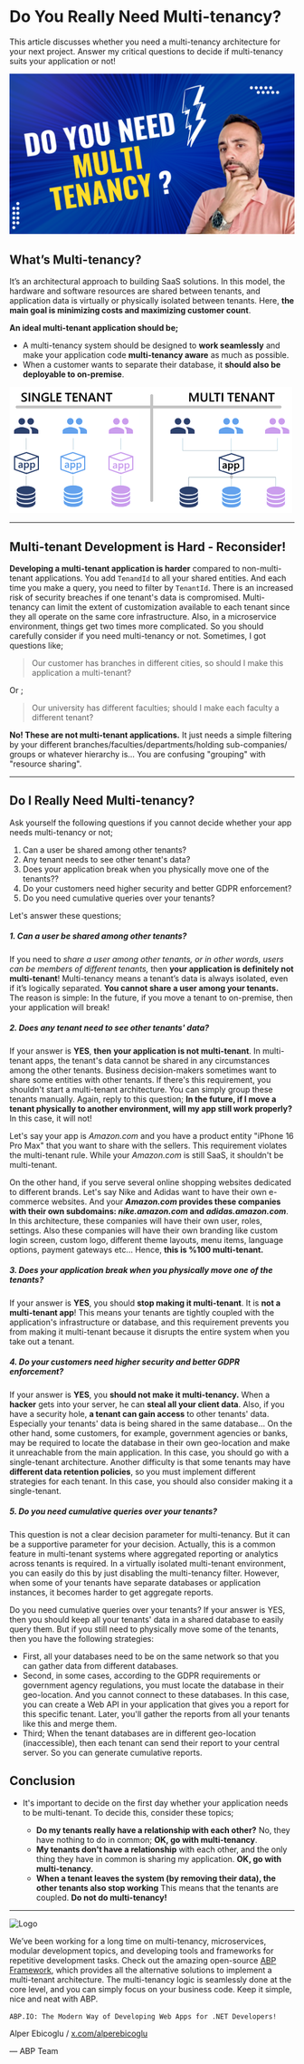 # Do You Really Need Multi-tenancy?

This article discusses whether you need a multi-tenancy architecture for your next project. Answer my critical questions to decide if multi-tenancy suits your application or not!

![Cover image](cover.png)

## What’s Multi-tenancy?

It’s an architectural approach to building SaaS solutions. In this model, the hardware and software resources are shared between tenants, and application data is virtually or physically isolated between tenants. Here, **the main goal is minimizing costs and maximizing customer count**.

**An ideal multi-tenant application should be;**

- A multi-tenancy system should be designed to **work seamlessly** and make your application code **multi-tenancy aware** as much as possible.
- When a customer wants to separate their database, it **should also be deployable to on-premise**.


![Tenancy Schema](tenancy-schema.png)


---



## Multi-tenant Development is Hard - Reconsider!

**Developing a multi-tenant application is harder** compared to non-multi-tenant applications. You add `TenandId` to all your shared entities. And each time you make a query, you need to filter by `TenantId`. There is an increased risk of security breaches if one tenant's data is compromised.  Multi-tenancy can limit the extent of customization available to each tenant since they all operate on the same core infrastructure. Also, in a microservice environment, things get two times more complicated. So you should carefully consider if you need multi-tenancy or not. Sometimes, I got questions like;

>  Our customer has branches in different cities, so should I make this application a multi-tenant?

Or ;

> Our university has different faculties; should I make each faculty a different tenant?



**No! These are not multi-tenant applications.** It just needs a simple filtering by your different branches/faculties/departments/holding sub-companies/ groups or whatever hierarchy is… 
You are confusing "grouping" with "resource sharing".

---



## Do I Really Need Multi-tenancy?

Ask yourself the following questions if you cannot decide whether your app needs multi-tenancy or not;

1. Can a user be shared among other tenants?
2. Any tenant needs to see other tenant's data?
3. Does your application break when you physically move one of the tenants??
4. Do your customers need higher security and better GDPR enforcement?
5. Do you need cumulative queries over your tenants?



Let's answer these questions;



##### **1. Can a user be shared among other tenants?**

If you need to *share a user among other tenants, or in other words, users can be members of different tenants,* then **your application is definitely not multi-tenant**! Multi-tenancy means a tenant’s data is always isolated, even if it’s logically separated. **You cannot share a user among your tenants.** The reason is simple: In the future, if you move a tenant to on-premise, then your application will break!



##### **2. Does any tenant need to see other tenants' data?**

If your answer is **YES**, **then** **your application is not multi-tenant**. In multi-tenant apps, the tenant's data cannot be shared in any circumstances among the other tenants. Business decision-makers sometimes want to share some entities with other tenants. If there's this requirement, you shouldn't start a multi-tenant architecture. You can simply group these tenants manually. Again, reply to this question; **In the future, if I move a tenant physically to another environment, will my app still work properly?** In this case, it will not! 

Let's say your app is *Amazon.com* and you have a product entity "iPhone 16 Pro Max" that you want to share with the sellers. This requirement violates the multi-tenant rule. While your *Amazon.com* is still SaaS, it shouldn't be multi-tenant. 

On the other hand, if you serve several online shopping websites dedicated to different brands. Let's say Nike and Adidas want to have their own e-commerce websites. And your ***Amazon.com* provides these companies with their own subdomains: *nike.amazon.com* and *adidas.amazon.com***. In this architecture, these companies will have their own user, roles, settings. Also these companies will have their own branding like custom login screen, custom logo, different theme layouts, menu items,  language options, payment gateways etc... Hence, **this is %100 multi-tenant.**



##### **3. Does your application break when you physically move one of the tenants?**

If your answer is **YES**, you should **stop making it multi-tenant**. It is **not a multi-tenant app**! This means your tenants are tightly coupled with the application's infrastructure or database, and this requirement prevents you from making it multi-tenant because it disrupts the entire system when you take out a tenant. 




##### **4. Do your customers need higher security and better GDPR enforcement?**

If your answer is **YES**, you **should not make it multi-tenancy.**  When a **hacker** gets into your server, he can **steal all your client data**. Also, if you have a security hole, **a tenant can gain access** to other tenants' data. Especially your tenants' data is being shared in the same database... On the other hand, some customers, for example, government agencies or banks, may be required to locate the database in their own geo-location and make it unreachable from the main application. In this case, you should go with a single-tenant architecture. Another difficulty is that some tenants may have **different data retention policies**, so you must implement different strategies for each tenant. In this case, you should also consider making it a single-tenant.



##### **5. Do you need cumulative queries over your tenants?**

This question is not a clear decision parameter for multi-tenancy. But it can be a supportive parameter for your decision. Actually, this is a common feature in multi-tenant systems where aggregated reporting or analytics across tenants is required. In a virtually isolated multi-tenant environment, you can easily do this by just disabling the multi-tenancy filter. However, when some of your tenants have separate databases or application instances, it becomes harder to get aggregate reports.

Do you need cumulative queries over your tenants? If your answer is YES, then you should keep all your tenants' data in a shared database to easily query them. But if you still need to physically move some of the tenants, then you have the following strategies:

* First, all your databases need to be on the same network so that you can gather data from different databases.
* Second, in some cases, according to the GDPR requirements or government agency regulations, you must locate the database in their geo-location. And you cannot connect to these databases. In this case, you can create a Web API in your application that gives you a report for this specific tenant. Later, you'll gather the reports from all your tenants like this and merge them.
* Third; When the tenant databases are in different geo-location (inaccessible), then each tenant can send their report to your central server. So you can generate cumulative reports.



## Conclusion

- It's important to decide on the first day whether your application needs to be multi-tenant. To decide this, consider these topics; 

  - **Do my tenants really have a relationship with each other?** No, they have nothing to do in common; **OK, go with multi-tenancy**. 
  - **My tenants don't have a relationship** with each other, and the only thing they have in common is sharing my application. **OK, go with multi-tenancy**. 
  - **When a tenant leaves the system (by removing their data), the other tenants also stop working** This means that the tenants are coupled. **Do not do multi-tenancy!**



---



![Logo](https://abp.io/assets/platform/img/logos/logo-abp-dark.svg)

We’ve been working for a long time on multi-tenancy, microservices, modular development topics, and developing tools and frameworks for repetitive development tasks. Check out the amazing open-source [ABP Framework](https://github.com/abpframework/abp), which provides all the alternative solutions to implement a multi-tenant architecture. The multi-tenancy logic is seamlessly done at the core level, and you can simply focus on your business code. Keep it simple, nice and neat with ABP.


```bash
ABP.IO: The Modern Way of Developing Web Apps for .NET Developers!
```

 

Alper Ebicoglu / [x.com/alperebicoglu](https://x.com/alperebicoglu)

— ABP Team
